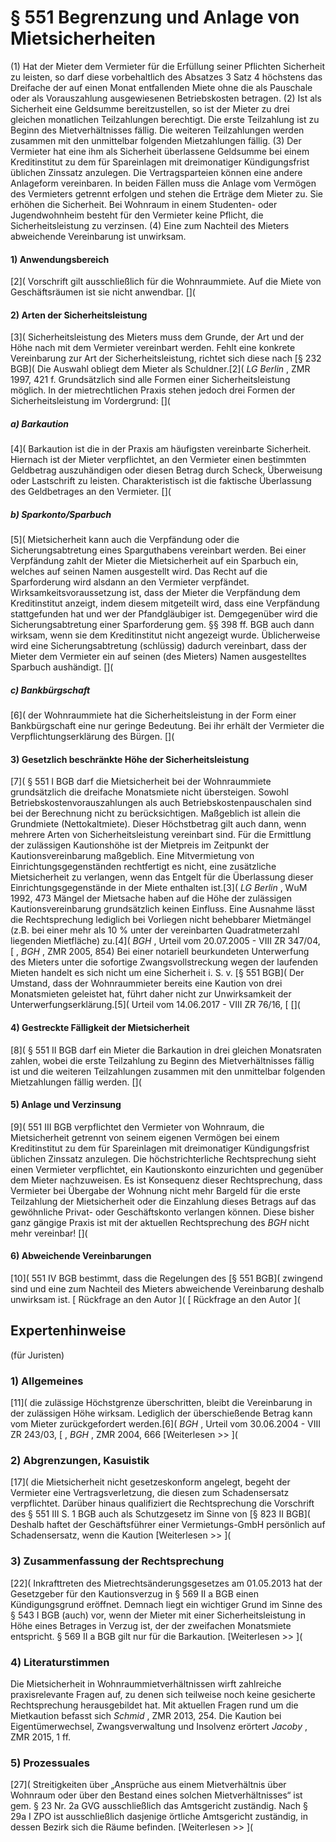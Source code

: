 # § 551 Begrenzung und Anlage von Mietsicherheiten
(1) Hat der Mieter dem Vermieter für die Erfüllung seiner Pflichten Sicherheit zu leisten, so darf diese vorbehaltlich des Absatzes 3 Satz 4 höchstens das Dreifache der auf einen Monat entfallenden Miete ohne die als Pauschale oder als Vorauszahlung ausgewiesenen Betriebskosten betragen.
(2) Ist als Sicherheit eine Geldsumme bereitzustellen, so ist der Mieter zu drei gleichen monatlichen Teilzahlungen berechtigt. Die erste Teilzahlung ist zu Beginn des Mietverhältnisses fällig. Die weiteren Teilzahlungen werden zusammen mit den unmittelbar folgenden Mietzahlungen fällig.
(3) Der Vermieter hat eine ihm als Sicherheit überlassene Geldsumme bei einem Kreditinstitut zu dem für Spareinlagen mit dreimonatiger Kündigungsfrist üblichen Zinssatz anzulegen. Die Vertragsparteien können eine andere Anlageform vereinbaren. In beiden Fällen muss die Anlage vom Vermögen des Vermieters getrennt erfolgen und stehen die Erträge dem Mieter zu. Sie erhöhen die Sicherheit. Bei Wohnraum in einem Studenten- oder Jugendwohnheim besteht für den Vermieter keine Pflicht, die Sicherheitsleistung zu verzinsen.
(4) Eine zum Nachteil des Mieters abweichende Vereinbarung ist unwirksam.
#### 1) Anwendungsbereich
[2]( Vorschrift gilt ausschließlich für die Wohnraummiete. Auf die Miete von Geschäftsräumen ist sie nicht anwendbar.
[](
#### 2) Arten der Sicherheitsleistung
[3]( Sicherheitsleistung des Mieters muss dem Grunde, der Art und der Höhe nach mit dem Vermieter vereinbart werden. Fehlt eine konkrete Vereinbarung zur Art der Sicherheitsleistung, richtet sich diese nach [§ 232 BGB]( Die Auswahl obliegt dem Mieter als Schuldner.[2]( _LG Berlin_ , ZMR 1997, 421 f. Grundsätzlich sind alle Formen einer Sicherheitsleistung möglich. In der mietrechtlichen Praxis stehen jedoch drei Formen der Sicherheitsleistung im Vordergrund:
[](
##### a) Barkaution
[4]( Barkaution ist die in der Praxis am häufigsten vereinbarte Sicherheit. Hiernach ist der Mieter verpflichtet, an den Vermieter einen bestimmten Geldbetrag auszuhändigen oder diesen Betrag durch Scheck, Überweisung oder Lastschrift zu leisten. Charakteristisch ist die faktische Überlassung des Geldbetrages an den Vermieter.
[](
##### b) Sparkonto/Sparbuch
[5]( Mietsicherheit kann auch die Verpfändung oder die Sicherungsabtretung eines Sparguthabens vereinbart werden. Bei einer Verpfändung zahlt der Mieter die Mietsicherheit auf ein Sparbuch ein, welches auf seinen Namen ausgestellt wird. Das Recht auf die Sparforderung wird alsdann an den Vermieter verpfändet. Wirksamkeitsvoraussetzung ist, dass der Mieter die Verpfändung dem Kreditinstitut anzeigt, indem diesem mitgeteilt wird, dass eine Verpfändung stattgefunden hat und wer der Pfandgläubiger ist. Demgegenüber wird die Sicherungsabtretung einer Sparforderung gem. §§ 398 ff. BGB auch dann wirksam, wenn sie dem Kreditinstitut nicht angezeigt wurde. Üblicherweise wird eine Sicherungsabtretung (schlüssig) dadurch vereinbart, dass der Mieter dem Vermieter ein auf seinen (des Mieters) Namen ausgestelltes Sparbuch aushändigt.
[](
##### c) Bankbürgschaft
[6]( der Wohnraummiete hat die Sicherheitsleistung in der Form einer Bankbürgschaft eine nur geringe Bedeutung. Bei ihr erhält der Vermieter die Verpflichtungserklärung des Bürgen.
[](
#### 3) Gesetzlich beschränkte Höhe der Sicherheitsleistung
[7]( § 551 I BGB darf die Mietsicherheit bei der Wohnraummiete grundsätzlich die dreifache Monatsmiete nicht übersteigen. Sowohl Betriebskostenvorauszahlungen als auch Betriebskostenpauschalen sind bei der Berechnung nicht zu berücksichtigen. Maßgeblich ist allein die Grundmiete (Nettokaltmiete). Dieser Höchstbetrag gilt auch dann, wenn mehrere Arten von Sicherheitsleistung vereinbart sind. Für die Ermittlung der zulässigen Kautionshöhe ist der Mietpreis im Zeitpunkt der Kautionsvereinbarung maßgeblich. Eine Mitvermietung von Einrichtungsgegenständen rechtfertigt es nicht, eine zusätzliche Mietsicherheit zu verlangen, wenn das Entgelt für die Überlassung dieser Einrichtungsgegenstände in der Miete enthalten ist.[3]( _LG Berlin_ , WuM 1992, 473 Mängel der Mietsache haben auf die Höhe der zulässigen Kautionsvereinbarung grundsätzlich keinen Einfluss. Eine Ausnahme lässt die Rechtsprechung lediglich bei Vorliegen nicht behebbarer Mietmängel (z.B. bei einer mehr als 10 % unter der vereinbarten Quadratmeterzahl liegenden Mietfläche) zu.[4]( _BGH_ , Urteil vom 20.07.2005 - VIII ZR 347/04, [ ,  _BGH_ , ZMR 2005, 854)
Bei einer notariell beurkundeten Unterwerfung des Mieters unter die sofortige Zwangsvollstreckung wegen der laufenden Mieten handelt es sich nicht um eine Sicherheit i. S. v. [§ 551 BGB]( Der Umstand, dass der Wohnraummieter bereits eine Kaution von drei Monatsmieten geleistet hat, führt daher nicht zur Unwirksamkeit der Unterwerfungserklärung.[5]( Urteil vom 14.06.2017 - VIII ZR 76/16, [
[](
#### 4) Gestreckte Fälligkeit der Mietsicherheit
[8]( § 551 II BGB darf ein Mieter die Barkaution in drei gleichen Monatsraten zahlen, wobei die erste Teilzahlung zu Beginn des Mietverhältnisses fällig ist und die weiteren Teilzahlungen zusammen mit den unmittelbar folgenden Mietzahlungen fällig werden.
[](
#### 5) Anlage und Verzinsung
[9]( 551 III BGB verpflichtet den Vermieter von Wohnraum, die Mietsicherheit getrennt von seinem eigenen Vermögen bei einem Kreditinstitut zu dem für Spareinlagen mit dreimonatiger Kündigungsfrist üblichen Zinssatz anzulegen. Die höchstrichterliche Rechtsprechung sieht einen Vermieter verpflichtet, ein Kautionskonto einzurichten und gegenüber dem Mieter nachzuweisen. Es ist Konsequenz dieser Rechtsprechung, dass Vermieter bei Übergabe der Wohnung nicht mehr Bargeld für die erste Teilzahlung der Mietsicherheit oder die Einzahlung dieses Betrags auf das gewöhnliche Privat- oder Geschäftskonto verlangen können. Diese bisher ganz gängige Praxis ist mit der aktuellen Rechtsprechung des _BGH_ nicht mehr vereinbar!
[](
#### 6) Abweichende Vereinbarungen
[10]( 551 IV BGB bestimmt, dass die Regelungen des [§ 551 BGB]( zwingend sind und eine zum Nachteil des Mieters abweichende Vereinbarung deshalb unwirksam ist.
[ Rückfrage an den Autor ]( [ Rückfrage an den Autor ](
## Expertenhinweise
(für Juristen)
### 1) Allgemeines
[11]( die zulässige Höchstgrenze überschritten, bleibt die Vereinbarung in der zulässigen Höhe wirksam. Lediglich der überschießende Betrag kann vom Mieter zurückgefordert werden.[6]( _BGH_ , Urteil vom 30.06.2004 - VIII ZR 243/03, [ ,  _BGH_ , ZMR 2004, 666
[Weiterlesen >> ](
### 2) Abgrenzungen, Kasuistik
[17]( die Mietsicherheit nicht gesetzeskonform angelegt, begeht der Vermieter eine Vertragsverletzung, die diesen zum Schadensersatz verpflichtet. Darüber hinaus qualifiziert die Rechtsprechung die Vorschrift des § 551 III S. 1 BGB auch als Schutzgesetz im Sinne von [§ 823 II BGB]( Deshalb haftet der Geschäftsführer einer Vermietungs-GmbH persönlich auf Schadensersatz, wenn die Kaution
[Weiterlesen >> ](
### 3) Zusammenfassung der Rechtsprechung
[22]( Inkrafttreten des Mietrechtsänderungsgesetzes am 01.05.2013 hat der Gesetzgeber für den Kautionsverzug in § 569 II a BGB einen Kündigungsgrund eröffnet. Demnach liegt ein wichtiger Grund im Sinne des § 543 I BGB (auch) vor, wenn der Mieter mit einer Sicherheitsleistung in Höhe eines Betrages in Verzug ist, der der zweifachen Monatsmiete entspricht. § 569 II a BGB gilt nur für die Barkaution.
[Weiterlesen >> ](
### 4) Literaturstimmen
Die Mietsicherheit in Wohnraummietverhältnissen wirft zahlreiche praxisrelevante Fragen auf, zu denen sich teilweise noch keine gesicherte Rechtsprechung herausgebildet hat. Mit aktuellen Fragen rund um die Mietkaution befasst sich _Schmid_ , ZMR 2013, 254. Die Kaution bei Eigentümerwechsel, Zwangsverwaltung und Insolvenz erörtert _Jacoby_ , ZMR 2015, 1 ff.
### 5) Prozessuales
[27]( Streitigkeiten über „Ansprüche aus einem Mietverhältnis über Wohnraum oder über den Bestand eines solchen Mietverhältnisses“ ist gem. § 23 Nr. 2a GVG ausschließlich das Amtsgericht zuständig. Nach § 29a I ZPO ist ausschließlich dasjenige örtliche Amtsgericht zuständig, in dessen Bezirk sich die Räume befinden.
[Weiterlesen >> ](